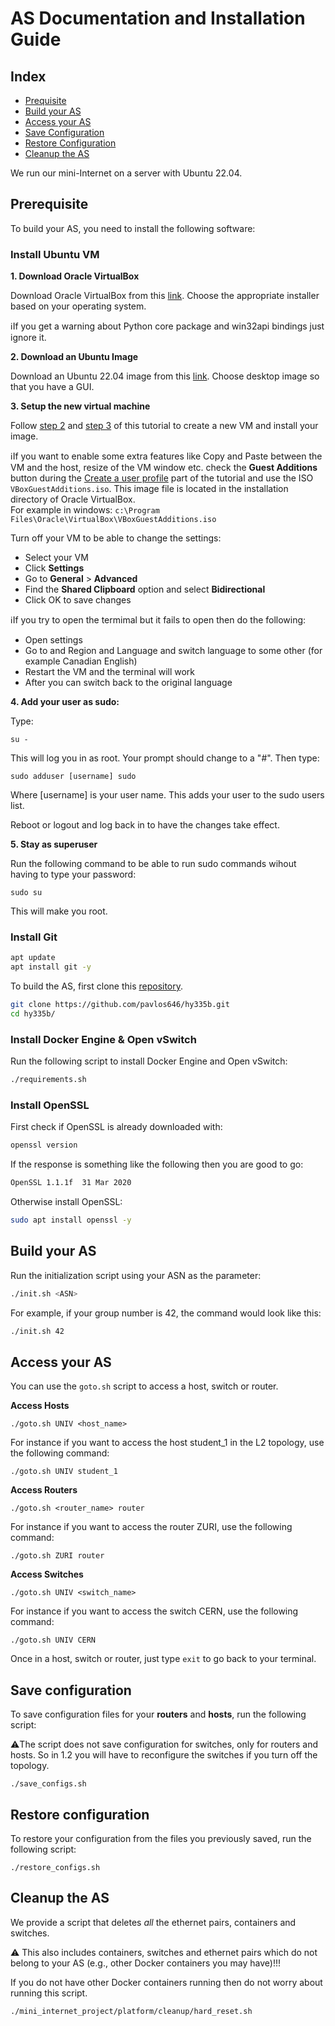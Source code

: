# AS Documentation and Installation Guide

## Index
* [Prequisite](#prerequisite)
* [Build your AS](#build-your-as)
* [Access your AS](#access-your-as)
* [Save Configuration](#save-configuration)
* [Restore Configuration](#restore-configuration)
* [Cleanup the AS](#cleanup-the-as)


We run our mini-Internet on a server with Ubuntu 22.04.

## Prerequisite

To build your AS, you need to install the following software:

### Install Ubuntu VM

**1. Download Oracle VirtualBox**

Download Oracle VirtualBox from this [link](https://www.oracle.com/virtualization/technologies/vm/downloads/virtualbox-downloads.html).
Choose the appropriate installer based on your operating system.

:information_source:If you get a warning about Python core package and win32api bindings just ignore it.

**2. Download an Ubuntu Image**

Download an Ubuntu 22.04 image from this [link](https://releases.ubuntu.com/22.04/?_gl=1*j6ymv8*_gcl_au*MTgyMjQ4MzM5My4xNzQxMjkzMzI1&_ga=2.62694187.686985968.1741293324-83998459.1741293324). Choose desktop image so that you have a GUI.

**3. Setup the new virtual machine**

Follow [step 2](https://ubuntu.com/tutorials/how-to-run-ubuntu-desktop-on-a-virtual-machine-using-virtualbox#2-create-a-new-virtual-machine) and [step 3](https://ubuntu.com/tutorials/how-to-run-ubuntu-desktop-on-a-virtual-machine-using-virtualbox#3-install-your-image) of this tutorial to create a new VM and install your image.

:information_source:If you want to enable some extra features like Copy and Paste between the VM and the host, resize of the VM window etc. check the **Guest Additions** button during the [Create a user profile](https://ubuntu.com/tutorials/how-to-run-ubuntu-desktop-on-a-virtual-machine-using-virtualbox#p-66495-create-a-user-profile) part of the tutorial and use the ISO `VBoxGuestAdditions.iso`. This image file is located in the installation directory of Oracle VirtualBox.   
For example in windows: `c:\Program Files\Oracle\VirtualBox\VBoxGuestAdditions.iso`

Turn off your VM to be able to change the settings:
* Select your VM
* Click **Settings**
* Go to **General** > **Advanced**
* Find the **Shared Clipboard** option and select **Bidirectional**
* Click OK to save changes

:information_source:If you try to open the termimal but it fails to open then do the following: 
* Open settings
* Go to and Region and Language and switch language to some other (for example Canadian English) 
* Restart the VM and the terminal will work
* After you can switch back to the original language

**4. Add your user as sudo:**

Type:

`su -`

This will log you in as root. Your prompt should change to a "#". Then type:

`sudo adduser [username] sudo`

Where [username] is your user name. This adds your user to the sudo users list.  

Reboot or logout and log back in to have the changes take effect.

**5. Stay as superuser**

Run the following command to be able to run sudo commands wihout having to type your password:

`sudo su`

This will make you root.

### Install Git

```bash
apt update
apt install git -y
```

To build the AS, first clone this [repository](https://github.com/pavlos646/hy335b).
```bash
git clone https://github.com/pavlos646/hy335b.git
cd hy335b/
```

### Install Docker Engine & Open vSwitch

Run the following script to install Docker Engine and Open vSwitch:
```bash
./requirements.sh
```

### Install OpenSSL

First check if OpenSSL is already downloaded with:

```bash
openssl version
```
If the response is something like the following then you are good to go:
```bash
OpenSSL 1.1.1f  31 Mar 2020
```

Otherwise install OpenSSL:
```bash
sudo apt install openssl -y
```

## Build your AS

Run the initialization script using your ASN as the parameter:

```bash
./init.sh <ASN>
```
For example, if your group number is 42, the command would look like this:
```bash
./init.sh 42
```

## Access your AS

You can use the `goto.sh` script to access a host, switch or router.  

**Access Hosts**

`./goto.sh UNIV <host_name>`

For instance if you want to access the host student_1 in the L2 topology, use the following command:

`./goto.sh UNIV student_1`

**Access Routers**

`./goto.sh <router_name> router`

For instance if you want to access the router ZURI, use the following command:

`./goto.sh ZURI router`

**Access Switches**

`./goto.sh UNIV <switch_name>`

For instance if you want to access the switch CERN, use the following command:

`./goto.sh UNIV CERN`

Once in a host, switch or router, just type `exit` to go back to your terminal.


## Save configuration

To save configuration files for your **routers** and **hosts**, run the following script:

:warning:The script does not save configuration for switches, only for routers and hosts. So in 1.2 you will have to reconfigure the switches if you turn off the topology.

`./save_configs.sh`

## Restore configuration

To restore your configuration from the files you previously saved, run the following script:

`./restore_configs.sh`


## Cleanup the AS

We provide a script that deletes *all* the ethernet pairs, containers and switches.

:warning: This also includes containers, switches and ethernet pairs which do not belong to your AS (e.g., other Docker containers you may have)!!!

If you do not have other Docker containers running then do not worry about running this script.

```
./mini_internet_project/platform/cleanup/hard_reset.sh
```

